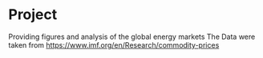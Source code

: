 # Project

Providing figures and analysis of the global energy markets
The Data were taken from https://www.imf.org/en/Research/commodity-prices
